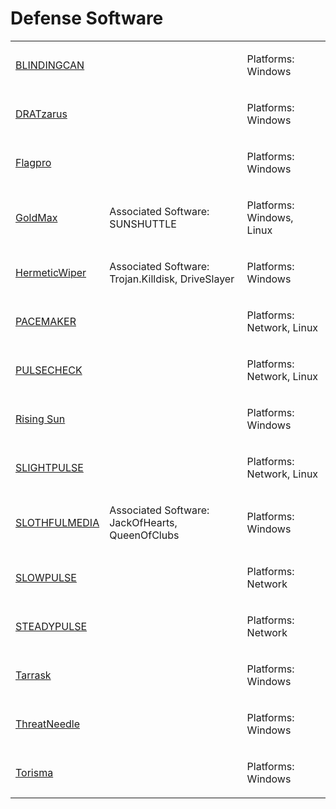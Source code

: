 # Defense Software
<table>
  <tr>
    <td>
      <a href="#">BLINDINGCAN</a>
    </td>
    <td>
      <p></p>
    </td>
    <td>
      <p>Platforms: Windows</p>
    </td>
  </tr>
  <tr>
    <td>
      <a href="#">DRATzarus</a>
    </td>
    <td>
      <p></p>
    </td>
    <td>
      <p>Platforms: Windows</p>
    </td>
  </tr>
  <tr>
    <td>
      <a href="#">Flagpro</a>
    </td>
    <td>
      <p></p>
    </td>
    <td>
      <p>Platforms: Windows</p>
    </td>
  </tr>
  <tr>
    <td>
      <a href="#">GoldMax</a>
    </td>
    <td>
      <p>Associated Software: SUNSHUTTLE</p>
    </td>
    <td>
      <p>Platforms: Windows, Linux</p>
    </td>
  </tr>
  <tr>
    <td>
      <a href="#">HermeticWiper</a>
    </td>
    <td>
      <p>Associated Software: Trojan.Killdisk, DriveSlayer</p>
    </td>
    <td>
      <p>Platforms: Windows</p>
    </td>
  </tr>
  <tr>
    <td>
      <a href="#">PACEMAKER</a>
    </td>
    <td>
      <p></p>
    </td>
    <td>
      <p>Platforms: Network, Linux</p>
    </td>
  </tr>
  <tr>
    <td>
      <a href="#">PULSECHECK</a>
    </td>
    <td>
      <p></p>
    </td>
    <td>
      <p>Platforms: Network, Linux</p>
    </td>
  </tr>
  <tr>
    <td>
      <a href="#">Rising Sun</a>
    </td>
    <td>
      <p></p>
    </td>
    <td>
      <p>Platforms: Windows</p>
    </td>
  </tr>
  <tr>
    <td>
      <a href="#">SLIGHTPULSE</a>
    </td>
    <td>
      <p></p>
    </td>
    <td>
      <p>Platforms: Network, Linux</p>
    </td>
  </tr>
  <tr>
    <td>
      <a href="#">SLOTHFULMEDIA</a>
    </td>
    <td>
      <p>Associated Software: JackOfHearts, QueenOfClubs</p>
    </td>
    <td>
      <p>Platforms: Windows</p>
    </td>
  </tr>
  <tr>
    <td>
      <a href="#">SLOWPULSE</a>
    </td>
    <td>
      <p></p>
    </td>
    <td>
      <p>Platforms: Network</p>
    </td>
  </tr>
  <tr>
    <td>
      <a href="#">STEADYPULSE</a>
    </td>
    <td>
      <p></p>
    </td>
    <td>
      <p>Platforms: Network</p>
    </td>
  </tr>
  <tr>
    <td>
      <a href="#">Tarrask</a>
    </td>
    <td>
      <p></p>
    </td>
    <td>
      <p>Platforms: Windows</p>
    </td>
  </tr>
  <tr>
    <td>
      <a href="#">ThreatNeedle</a>
    </td>
    <td>
      <p></p>
    </td>
    <td>
      <p>Platforms: Windows</p>
    </td>
  </tr>
  <tr>
    <td>
      <a href="#">Torisma</a>
    </td>
    <td>
      <p></p>
    </td>
    <td>
      <p>Platforms: Windows</p>
    </td>
  </tr>
</table>
